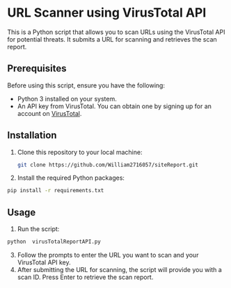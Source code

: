 # URL Scanner using VirusTotal API

This is a Python script that allows you to scan URLs using the VirusTotal API for potential threats. It submits a URL for scanning and retrieves the scan report.

## Prerequisites

Before using this script, ensure you have the following:

- Python 3 installed on your system.
- An API key from VirusTotal. You can obtain one by signing up for an account on [VirusTotal](https://www.virustotal.com).

## Installation

1. Clone this repository to your local machine:

   ```bash
   git clone https://github.com/William2716057/siteReport.git

2. Install the required Python packages:
  ``` bash
  pip install -r requirements.txt
  ```
## Usage
1. Run the script:
```bash
python  virusTotalReportAPI.py
```
3. Follow the prompts to enter the URL you want to scan and your VirusTotal API key.
4. After submitting the URL for scanning, the script will provide you with a scan ID. Press Enter to retrieve the scan report.
